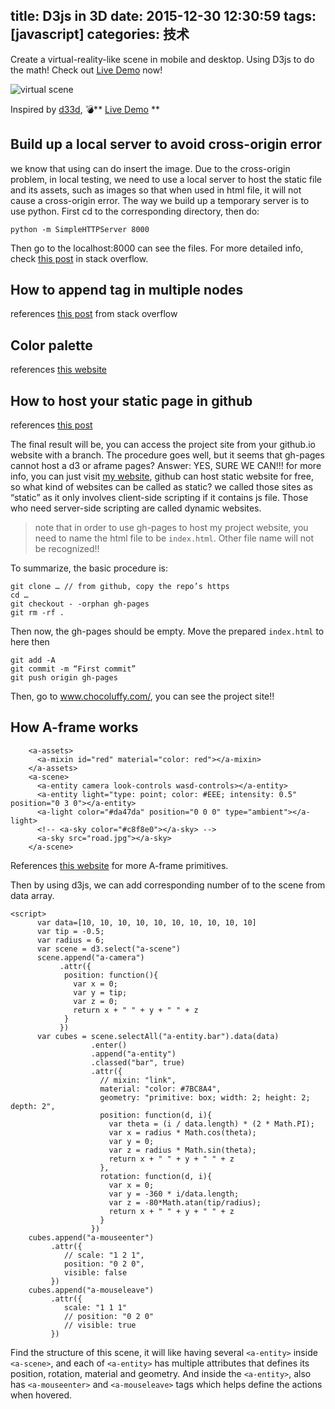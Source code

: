 title: D3js in 3D
date: 2015-12-30 12:30:59
tags: [javascript]
categories: 技术
---

Create a virtual-reality-like scene in mobile and desktop. Using D3js to do the math! Check out [Live Demo](http://chocoluffy.com/d3js3D/) now!

<!-- more -->

![virtual scene](http://ww2.sinaimg.cn/large/c5ee78b5gw1ezi7ksw2zyj21kw0sa17h.jpg)

Inspired by [d33d](https://www.youtube.com/watch?v=Tb2b5nFmmsM), 💣** [Live Demo](http://chocoluffy.com/d3js-Aframe/) **

## Build up a local server to avoid cross-origin error

we know that using <a-image> can do insert the image. Due to the cross-origin problem, in local testing, we need to use a local server to host the static file and its assets, such as images so that when used in html file, it will not cause a cross-origin error. The way we build up a temporary server is to use python. First cd to the corresponding directory, then do:
```
python -m SimpleHTTPServer 8000
```
Then go to the localhost:8000 can see the files. For more detailed info, check [this post](http://stackoverflow.com/questions/8456538/origin-null-is-not-allowed-by-access-control-allow-origin) in stack overflow.

## How to append tag in multiple nodes
references [this post](http://stackoverflow.com/questions/24318154/d3-js-append-on-existing-div-and-hierarchy) from stack overflow

## Color palette
references [this website](http://paletton.com/#uid=10M0u0kiRKW0VGw8oOOrBQoTc+M)

## How to host your static page in github

references [this post](https://help.github.com/articles/creating-project-pages-manually/)

The final result will be, you can access the project site from your github.io website with a branch. The procedure goes well, but it seems that gh-pages cannot host a d3 or aframe pages? Answer: YES, SURE WE CAN!!! for more info, you can just visit [my website](https://chocoluffy.github.io/d3js-Aframe/), github can host static website for free, so what kind of websites can be called as static? we called those sites as “static” as it only involves client-side scripting if it contains js file. Those who need server-side scripting are called dynamic websites.

> note that in order to use gh-pages to host my project website, you need to name the html file to be `index.html`. Other file name will not be recognized!!

To summarize, the basic procedure is:

```
git clone … // from github, copy the repo’s https
cd …
git checkout - -orphan gh-pages
git rm -rf .
```
Then now, the gh-pages should be empty. Move the prepared `index.html` to here then
```
git add -A
git commit -m “First commit”
git push origin gh-pages
```
Then, go to www.chocoluffy.com/<your-project-name>, you can see the project site!!

## How A-frame works
```
    <a-assets>
      <a-mixin id="red" material="color: red"></a-mixin>
    </a-assets>
    <a-scene>
      <a-entity camera look-controls wasd-controls></a-entity>
      <a-entity light="type: point; color: #EEE; intensity: 0.5" position="0 3 0"></a-entity>
      <a-light color="#da47da" position="0 0 0" type="ambient"></a-light>
      <!-- <a-sky color="#c8f8e0"></a-sky> -->
      <a-sky src="road.jpg"></a-sky>
    </a-scene>
```
References [this website](https://aframe.io/docs/primitives/a-sky.html) for more A-frame primitives.

Then by using d3js, we can add corresponding number of <a-entity> to the scene from data array.

```
<script>
      var data=[10, 10, 10, 10, 10, 10, 10, 10, 10, 10]
      var tip = -0.5;
      var radius = 6;
      var scene = d3.select("a-scene")
      scene.append("a-camera")
           .attr({
            position: function(){
              var x = 0;
              var y = tip;
              var z = 0;
              return x + " " + y + " " + z
            }
           })
      var cubes = scene.selectAll("a-entity.bar").data(data)
                  .enter()
                  .append("a-entity")
                  .classed("bar", true)
                  .attr({
                    // mixin: "link",
                    material: "color: #7BC8A4",
                    geometry: "primitive: box; width: 2; height: 2; depth: 2",
                    position: function(d, i){
                      var theta = (i / data.length) * (2 * Math.PI);
                      var x = radius * Math.cos(theta); 
                      var y = 0;
                      var z = radius * Math.sin(theta);
                      return x + " " + y + " " + z
                    },
                    rotation: function(d, i){
                      var x = 0;
                      var y = -360 * i/data.length;
                      var z = -80*Math.atan(tip/radius);
                      return x + " " + y + " " + z
                    }
                  })
    cubes.append("a-mouseenter")
         .attr({
            // scale: "1 2 1",
            position: "0 2 0",
            visible: false
         })
    cubes.append("a-mouseleave")
         .attr({
            scale: "1 1 1"
            // position: "0 2 0"
            // visible: true
         })
```
Find the structure of this scene, it will like having several `<a-entity>` inside `<a-scene>`, and each of `<a-entity>` has multiple attributes that defines its position, rotation, material and geometry. And inside the `<a-entity>`, also has  `<a-mouseenter>` and `<a-mouseleave>` tags which helps define the actions when hovered. 










